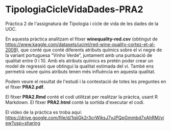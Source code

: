 # TipologiaCicleVidaDades-PRA2
Pràctica 2 de l'assignatura de Tipologia i cicle de vida de les dades de la UOC.

En aquesta pràctica analitzam el fitxer <b>winequality-red.csv</b> (obtingut de https://www.kaggle.com/datasets/uciml/red-wine-quality-cortez-et-al-2009), que conté que conté diferents atributs químics sobre el vi negre de la variant portuguesa “Vinho Verde”, juntament amb una puntuació de qualitat entre 0 i 10. Amb els atributs químics es pretén poder crear un model de regressió que obtingui la qualitat estimada del vi. També ens permetrà veure quins atributs tenen més influència en aquesta qualitat.

Podem veure el resultat de l'estudi i la contestació de totes les preguntes en el fitxer <b>PRA2.pdf</b>.

El fitxer <b>PRA2.Rmd</b> conté el codi utilitzat per realitzar la pràctca, usant R Markdown. El fitxer <b>PRA2.html</b> conté la sortida d'executar el codi.

El vídeo de la pràctica es troba aquí: https://drive.google.com/file/d/1qjjGk2r3crWIksJ7vJPQpGmmbd7xAhRM/view?usp=sharing
